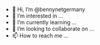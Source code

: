 - 👋 Hi, I’m @bennynetgermany
- 👀 I’m interested in ...
- 🌱 I’m currently learning ...
- 💞️ I’m looking to collaborate on ...
- 📫 How to reach me ...

<!---
bennynetgermany/bennynetgermany is a ✨ special ✨ repository because its `README.md` (this file) appears on your GitHub profile.
You can click the Preview link to take a look at your changes.
--->
